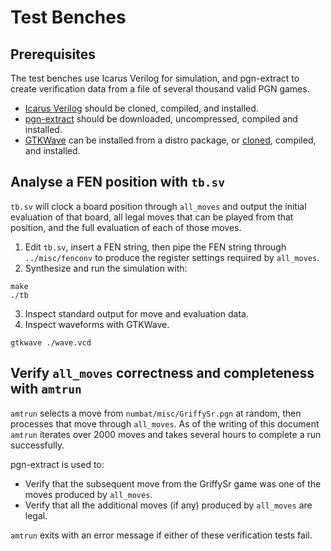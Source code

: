 Test Benches
============

## Prerequisites

The test benches use Icarus Verilog for simulation, and pgn-extract to create verification data from
a file of several thousand valid PGN games.

* [Icarus Verilog](https://github.com/steveicarus/iverilog) should be cloned, compiled, and installed.
* [pgn-extract](https://www.cs.kent.ac.uk/people/staff/djb/pgn-extract/) should be downloaded, uncompressed,
  compiled and installed.
* [GTKWave](https://gtkwave.sourceforge.net/) can be installed from a distro package, or
  [cloned](https://github.com/gtkwave/gtkwave), compiled, and installed.

## Analyse a FEN position with `tb.sv`

`tb.sv` will clock a board position through `all_moves` and output the initial
evaluation of that board, all legal moves that can be played from that position,
and the full evaluation of each of those moves.

1. Edit `tb.sv`, insert a FEN string, then pipe the FEN string through `../misc/fenconv`
   to produce the register settings required by `all_moves`.
2. Synthesize and run the simulation with:

```
make
./tb
```
3. Inspect standard output for move and evaluation data.
4. Inspect waveforms with GTKWave.
```
gtkwave ./wave.vcd
```
## Verify `all_moves` correctness and completeness with `amtrun`

`amtrun` selects a move from `numbat/misc/GriffySr.pgn` at random, then processes that
move through `all_moves`. As of the writing of this document `amtrun` iterates over 2000 moves
and takes several hours to complete a run successfully.

pgn-extract is used to:

* Verify that the subsequent move from the GriffySr game was one of the moves produced
  by `all_moves`.
* Verify that all the additional moves (if any) produced by `all_moves` are legal.

`amtrun` exits with an error message if either of these verification tests fail.